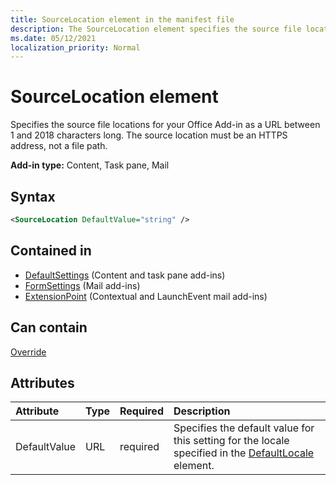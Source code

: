 ```yaml
---
title: SourceLocation element in the manifest file
description: The SourceLocation element specifies the source file locations for your Office Add-in.
ms.date: 05/12/2021
localization_priority: Normal
---
```


# SourceLocation element

Specifies the source file locations for your Office Add-in as a URL between 1 and 2018 characters long. The source location must be an HTTPS address, not a file path.

**Add-in type:** Content, Task pane, Mail

## Syntax

```XML
<SourceLocation DefaultValue="string" />
```

## Contained in

- [DefaultSettings](defaultsettings.md) (Content and task pane add-ins)
- [FormSettings](formsettings.md) (Mail add-ins)
- [ExtensionPoint](extensionpoint.md) (Contextual and LaunchEvent mail add-ins)

## Can contain

[Override](override.md)

## Attributes

|Attribute|Type|Required|Description|
|:-----|:-----|:-----|:-----|
|DefaultValue|URL|required|Specifies the default value for this setting for the locale specified in the [DefaultLocale](defaultlocale.md) element.|
